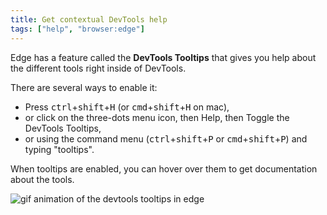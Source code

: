 ```yaml
---
title: Get contextual DevTools help
tags: ["help", "browser:edge"]
---
```

Edge has a feature called the __DevTools Tooltips__ that gives you help about the different tools right inside of DevTools.

There are several ways to enable it:

* Press <kbd>ctrl</kbd>+<kbd>shift</kbd>+<kbd>H</kbd> (or <kbd>cmd</kbd>+<kbd>shift</kbd>+<kbd>H</kbd> on mac),
* or click on the three-dots menu icon, then Help, then Toggle the DevTools Tooltips,
* or using the command menu (<kbd>ctrl</kbd>+<kbd>shift</kbd>+<kbd>P</kbd> or <kbd>cmd</kbd>+<kbd>shift</kbd>+<kbd>P</kbd>) and typing "tooltips".

When tooltips are enabled, you can hover over them to get documentation about the tools.

![gif animation of the devtools tooltips in edge](/assets/img/get-contextual-help.gif)